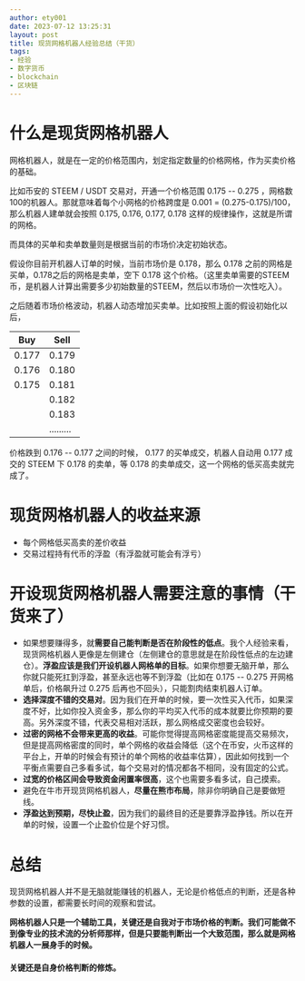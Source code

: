 ```yaml
---
author: ety001
date: 2023-07-12 13:25:31
layout: post
title: 现货网格机器人经验总结（干货）
tags:
- 经验
- 数字货币
- blockchain
- 区块链
---
```


# 什么是现货网格机器人

网格机器人，就是在一定的价格范围内，划定指定数量的价格网格，作为买卖价格的基础。

比如币安的 STEEM / USDT 交易对，开通一个价格范围 0.175 -- 0.275 ，网格数100的机器人。那就意味着每个小网格的价格跨度是 0.001 = (0.275-0.175)/100，那么机器人建单就会按照 0.175, 0.176, 0.177, 0.178 这样的规律操作，这就是所谓的网格。

而具体的买单和卖单数量则是根据当前的市场价决定初始状态。

假设你目前开机器人订单的时候，当前市场价是 0.178，那么 0.178 之前的网格是买单，0.178之后的网格是卖单，空下 0.178 这个价格。（这里卖单需要的STEEM币，是机器人计算出需要多少初始数量的STEEM，然后以市场价一次性吃入）。

之后随着市场价格波动，机器人动态增加买卖单。比如按照上面的假设初始化以后，

|    Buy    |    Sell    |
|    ----      |    ----     |
|  0.177   |  0.179  |
|  0.176   |  0.180  |
|  0.175   |  0.181  |
|                |  0.182  |
|                |  0.183  |
|                |  .........  |

价格跌到 0.176 -- 0.177 之间的时候， 0.177 的买单成交，机器人自动用 0.177 成交的 STEEM 下 0.178 的卖单，等 0.178 的卖单成交，这一个网格的低买高卖就完成了。

# 现货网格机器人的收益来源

* 每个网格低买高卖的差价收益
* 交易过程持有代币的浮盈（有浮盈就可能会有浮亏）

# 开设现货网格机器人需要注意的事情（干货来了）

* 如果想要赚得多，就**需要自己能判断是否在阶段性的低点**。我个人经验来看，现货网格机器人更像是左侧建仓（左侧建仓的意思就是在阶段性低点的左边建仓）。**浮盈应该是我们开设机器人网格单的目标**。如果你想要无脑开单，那么你就只能死扛到浮盈，甚至永远也等不到浮盈（比如在 0.175 -- 0.275 开网格单后，价格飙升过 0.275 后再也不回头），只能割肉结束机器人订单。
* **选择深度不错的交易对**。因为我们在开单的时候，要一次性买入代币，如果深度不好，比如你投入资金多，那么你的平均买入代币的成本就要比你预期的要高。另外深度不错，代表交易相对活跃，那么网格成交密度也会较好。
* **过密的网格不会带来更高的收益**。可能你觉得提高网格密度能提高交易频次，但是提高网格密度的同时，单个网格的收益会降低（这个在币安，火币这样的平台上，开单的时候会有预计的单个网格的收益率估算），因此如何找到一个平衡点需要自己多看多试，每个交易对的情况都各不相同，没有固定的公式。
* **过宽的价格区间会导致资金闲置率很高**，这个也需要多看多试，自己摸索。
* 避免在牛市开现货网格机器人，**尽量在熊市布局**，除非你明确自己是要做短线。
* **浮盈达到预期，尽快止盈**，因为我们的最终目的还是要靠浮盈挣钱。所以在开单的时候，设置一个止盈价位是个好习惯。

# 总结

现货网格机器人并不是无脑就能赚钱的机器人，无论是价格低点的判断，还是各种参数的设置，都需要长时间的观察和尝试。

**网格机器人只是一个辅助工具，关键还是自我对于市场价格的判断。我们可能做不到像专业的技术流的分析师那样，但是只要能判断出一个大致范围，那么就是网格机器人一展身手的时候。**

#### 关键还是自身价格判断的修炼。
